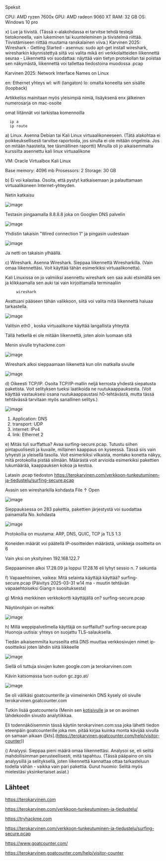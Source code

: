 Speksit

CPU: AMD ryzen 7600x 
GPU: AMD radeon 9060 XT 
RAM: 32 GB 
OS: Windows 10 pro


   x) Lue ja tiivistä. (Tässä x-alakohdassa ei tarvitse tehdä testejä tietokoneella, vain lukeminen tai kuunteleminen ja tiivistelmä riittää. Tiivistämiseen riittää muutama ranskalainen viiva.)
        Karvinen 2025: Wireshark - Getting Started
         - asennus:  sudo apt-get install wireshark, wiresharkin käynnistettyä siitä voi valita mikä eri verkkolaitteiden liikennettä seuraa
         - Liikennettä voi suodattaa: näyttää vain tietyn protokollan tai poistaa sen näkymästä, liikennettä voi tallettaa tiedostoina muodossa .pcap
        
Karvinen 2025: Network Interface Names on Linux

en: Ethernet yhteys
wl: wifi (langaton)
lo: omalta koneelta sen sisälle (loopback)

Artikkeliss mainitaan myös yleisimpiä nimiä, lisäyksenä enx jälkeinen numerosarja on mac-osoite

omat liitännät voi tarkistaa komennoilla

      ip a
      ip route

        
   a) Linux. Asenna Debian tai Kali Linux virtuaalikoneeseen. (Tätä alakohtaa ei poikkeuksellisesti tarvitse raportoida, jos sinulla ei ole mitään ongelmia. Jos on mitään haasteita, tee täsmällinen raportti)
   Minulla oli jo aikaisemmalta kurssilta asennettu kali linux virtuaalikone

   VM: Oracle Virtualbox Kali Linux

   Base memory: 4096 mb 
   Prosessors: 2 
   Storage: 30 GB
   
   b) Ei voi kalastaa. Osoita, että pystyt katkaisemaan ja palauttamaan virtuaalikoneen Internet-yhteyden.

   
   Netin katkaisu

   
   ![image](nettikatkaisu.PNG)


   Testasin pingaamalla 8.8.8.8 joka on Googlen DNS palvelin



   
   
   ![image](pingtest.PNG)


   Yhdistin takaisin "Wired connection 1" ja pingasin uudestaan 

   

   ![image](nettiup.PNG)


   Ja netti on takaisin ylhäällä.

   
  c) Wireshark. Asenna Wireshark. Sieppaa liikennettä Wiresharkilla. (Vain omaa liikennettäsi. Voit käyttää tähän esimerkiksi virtuaalikonetta).

   Kali Linuxissa on jo valmiiksi asennettu wireshark sen saa auki etsimällä sen ja klikkaamalla sen auki tai vain kirjoittamalla terminaaliin

         wireshark

  Avattuani pääseen tähän valikkoon, siitä voi valita mitä liikennettä haluaa tarkastella.

   ![image](wireshark1.PNG)

  

  Valitsin eth0 , koska virtuaalikone käyttää langallista yhteyttä
  

  Tällä hetkellä ei ole mitään liikennettä, joten aloin luomaan sitä 

  Menin sivulle tryhackme.com 


   ![image](wireshark1.PNG)


   Wireshark alkoi sieppaamaan liikenettä kun olin matkalla sivulle

   ![image](wireshark2.PNG)
   
  
  d) Oikeesti TCP/IP. Osoita TCP/IP-mallin neljä kerrosta yhdestä siepatusta paketista. Voit selityksen tueksi laatikoida ne ruutukaappauksesta. (Voit käyttää 
  vastauksesi osana ruutukaappaustasi h0-tehtävästä, mutta tässä tehtävässä tarvitaan myös sanallinen selitys.)




   
   

   ![image](ips.PNG)



1. Application: DNS
2. transport: UDP
3. internet: IPv4
4. link: Ethernet 2
   
  e) Mitäs tuli surffattua? Avaa surfing-secure.pcap. Tutustu siihen pintapuolisesti ja kuvaile, millainen kaappaus on kyseessä. Tässä siis vain lyhyesti ja yleisellä tasolla. Voit esimerkiksi vilkaista, montako konetta näkyy, mitä protokollia pistää silmään. Määrästä voit arvioida esimerkiksi pakettien lukumäärää, kaappauksen kokoa ja kestoa.

  Latasin .pcap tiedoston https://terokarvinen.com/verkkoon-tunkeutuminen-ja-tiedustelu/surfing-secure.pcap

  Avasin sen wiresharkilla kohdasta File &uarr; Open 

   ![image](open.PNG)


   Sieppauksessa on 283 pakettia, pakettien järjestystä voi suodattaa painamalla No. kohdasta

   ![image](nro.PNG)


   Protokollia on muutama: ARP, DNS, QUIC, TCP ja TLS 1.3

   Koneiden määrät voi päätellä IP-osoitteiden määrästä, uniikkeja osoitteita on 6 

   Vain yksi on yksityinen 192.168.122.7

   Sieppaaminen alkoi 17.28.09 ja loppui 17.28.16 eli lyhyt sessio n. 7 sekuntia


 
  
  f) Vapaaehtoinen, vaikea: Mitä selainta käyttäjä käyttää? surfing-secure.pcap (Päivitys 2025-03-31 w14 ma - muutin tehtävän vapaaehtoiseksi Giang:n suosituksesta)
  
  g) Minkä merkkinen verkkokortti käyttäjällä on? surfing-secure.pcap

   Näytönohjain on realtek

   ![image](gpu.PNG)
  
   h) Millä weppipalvelimella käyttäjä on surffaillut? surfing-secure.pcap
        Huonoja uutisia: yhteys on suojattu TLS-salauksella.


   Tiedän aikaisemmilta kursseilta että DNS  muuttaa verkkosivujen nimet  ip-osoitteiksi joten lähdin siitä liikkeelle 


 ![image](dns.PNG)


 Siellä oli tuttuja sivujen kuten google.com ja terokarvinen.com


Kävin katsomassa tuon oudon gc.zgo.at/

 ![image](gcgoat.PNG)

 Se oli välikäsi goatcounterille ja viimeinenkin DNS kysely oli sivulle terokarvinen.goatcounter.com

 Tutkin lisää goatcounteria (Menin sen [kotisivulle](https://www.goatcounter.com/) ja se on avoimen lähdekoodin sivusto analytiikkaa. 

 Eli todennäköisemmin tässä käytiin terokarvinen.com:ssa joka lähetti tiedon eteenpäin goatcounterille joka mm. pitää kirjaa kuinka monta kävijää sivulla on samaan aikaan ([kts].(https://terokarvinen.goatcounter.com/help/visitor-counter))  
        
  i) Analyysi. Sieppaa pieni määrä omaa liikennettäsi. Analysoi se, eli selitä mahdollisimman perusteellisesti, mitä tapahtuu. (Tässä pääpaino on siis analyysillä ja selityksellä, joten liikennettä kannattaa ottaa tarkasteluun todella vähän - vaikka vain pari pakettia. Gurut huomio: Selitä myös mielestäsi yksinkertaiset asiat.)





## Lähteet

https://terokarvinen.com 

https://terokarvinen.com/verkkoon-tunkeutuminen-ja-tiedustelu/ 


https://tryhackme.com

https://terokarvinen.com/verkkoon-tunkeutuminen-ja-tiedustelu/surfing-secure.pcap

https://www.goatcounter.com/

https://terokarvinen.goatcounter.com/help/visitor-counter
